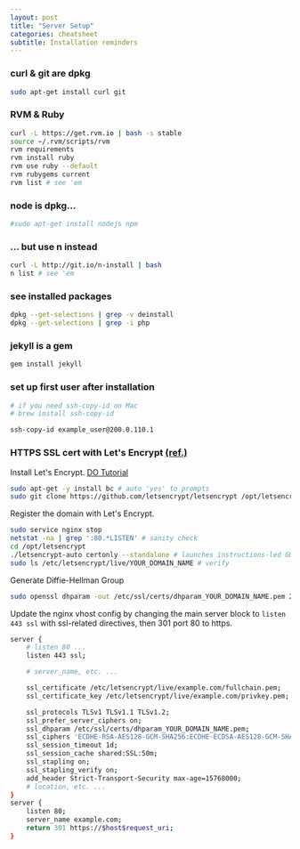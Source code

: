 ```yaml
---
layout: post
title: "Server Setup"
categories: cheatsheet
subtitle: Installation reminders
---
```


### curl & git are dpkg
```bash
sudo apt-get install curl git
```


### RVM & Ruby
```bash
curl -L https://get.rvm.io | bash -s stable
source ~/.rvm/scripts/rvm
rvm requirements
rvm install ruby
rvm use ruby --default
rvm rubygems current
rvm list # see 'em
```


### node is dpkg...
```bash
#sudo apt-get install nodejs npm
```


### ... but use n instead
```bash
curl -L http://git.io/n-install | bash
n list # see 'em
```

### see installed packages
``` bash
dpkg --get-selections | grep -v deinstall
dpkg --get-selections | grep -i php
```


### jekyll is a gem
```bash
gem install jekyll
```



### set up first user after installation
```bash
# if you need ssh-copy-id on Mac
# brew install ssh-copy-id

ssh-copy-id example_user@200.0.110.1
```


### HTTPS SSL cert with Let's Encrypt [(ref.)](https://www.digitalocean.com/community/tutorials/how-to-secure-nginx-with-let-s-encrypt-on-ubuntu-14-04)

Install Let's Encrypt. [DO Tutorial](https://www.digitalocean.com/community/tutorials/how-to-secure-nginx-with-let-s-encrypt-on-ubuntu-14-04)

```bash
sudo apt-get -y install bc # auto 'yes' to prompts
sudo git clone https://github.com/letsencrypt/letsencrypt /opt/letsencrypt
``` 

Register the domain with Let's Encrypt.

```bash
sudo service nginx stop
netstat -na | grep ':80.*LISTEN' # sanity check
cd /opt/letsencrypt
./letsencrypt-auto certonly --standalone # launches instructions-led GUI
sudo ls /etc/letsencrypt/live/YOUR_DOMAIN_NAME # verify
``` 

Generate Diffie-Hellman Group

```bash
sudo openssl dhparam -out /etc/ssl/certs/dhparam_YOUR_DOMAIN_NAME.pem 2048
``` 

Update the nginx vhost config by changing the main server block to `listen 443 ssl` with ssl-related directives, then 301 port 80 to https.

```bash
server {
    # listen 80 ...
    listen 443 ssl;

    # server_name, etc. ...

    ssl_certificate /etc/letsencrypt/live/example.com/fullchain.pem;
    ssl_certificate_key /etc/letsencrypt/live/example.com/privkey.pem;

    ssl_protocols TLSv1 TLSv1.1 TLSv1.2;
    ssl_prefer_server_ciphers on;
    ssl_dhparam /etc/ssl/certs/dhparam_YOUR_DOMAIN_NAME.pem;
    ssl_ciphers 'ECDHE-RSA-AES128-GCM-SHA256:ECDHE-ECDSA-AES128-GCM-SHA256:ECDHE-RSA-AES256-GCM-SHA384:ECDHE-ECDSA-AES256-GCM-SHA384:DHE-RSA-AES128-GCM-SHA256:DHE-DSS-AES128-GCM-SHA256:kEDH+AESGCM:ECDHE-RSA-AES128-SHA256:ECDHE-ECDSA-AES128-SHA256:ECDHE-RSA-AES128-SHA:ECDHE-ECDSA-AES128-SHA:ECDHE-RSA-AES256-SHA384:ECDHE-ECDSA-AES256-SHA384:ECDHE-RSA-AES256-SHA:ECDHE-ECDSA-AES256-SHA:DHE-RSA-AES128-SHA256:DHE-RSA-AES128-SHA:DHE-DSS-AES128-SHA256:DHE-RSA-AES256-SHA256:DHE-DSS-AES256-SHA:DHE-RSA-AES256-SHA:AES128-GCM-SHA256:AES256-GCM-SHA384:AES128-SHA256:AES256-SHA256:AES128-SHA:AES256-SHA:AES:CAMELLIA:DES-CBC3-SHA:!aNULL:!eNULL:!EXPORT:!DES:!RC4:!MD5:!PSK:!aECDH:!EDH-DSS-DES-CBC3-SHA:!EDH-RSA-DES-CBC3-SHA:!KRB5-DES-CBC3-SHA';
    ssl_session_timeout 1d;
    ssl_session_cache shared:SSL:50m;
    ssl_stapling on;
    ssl_stapling_verify on;
    add_header Strict-Transport-Security max-age=15768000;
    # location, etc. ...
}
server {
    listen 80;
    server_name example.com;
    return 301 https://$host$request_uri;
}
``` 


